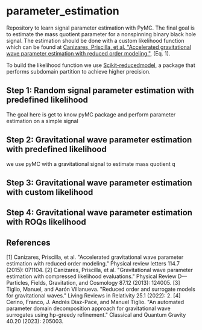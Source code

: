 # parameter_estimation

Repository to learn signal parameter estimation with PyMC. The final goal is to estimate the mass quotient parameter for a nonspinning binary black hole signal. The estimation should be done with a custom likelihood function which can be found at [Canizares, Priscilla, et al. "Accelerated gravitational wave parameter estimation with reduced order modeling."](https://link.aps.org/accepted/10.1103/PhysRevLett.114.071104), (Eq. 1).

To build the likelihood function we use [Scikit-reducedmodel](https://github.com/francocerino/scikit-reducedmodel), a package that performs subdomain partition to achieve higher precision.

## Step 1: Random signal parameter estimation with predefined likelihood
The goal here is get to know pyMC package and perform parameter estimation on a simple signal 

## Step 2: Gravitational wave parameter estimation with predefined likelihood
we use pyMC with a gravitational signal to estimate mass quotient q

## Step 3: Gravitational wave parameter estimation with custom likelihood

## Step 4: Gravitational wave parameter estimation with ROQs likelihood



## References

[1] Canizares, Priscilla, et al. "Accelerated gravitational wave parameter estimation with reduced order modeling." Physical review letters 114.7 (2015): 071104.
[2] Canizares, Priscilla, et al. "Gravitational wave parameter estimation with compressed likelihood evaluations." Physical Review D—Particles, Fields, Gravitation, and Cosmology 87.12 (2013): 124005.
[3] Tiglio, Manuel, and Aarón Villanueva. "Reduced order and surrogate models for gravitational waves." Living Reviews in Relativity 25.1 (2022): 2.
[4] Cerino, Franco, J. Andrés Diaz-Pace, and Manuel Tiglio. "An automated parameter domain decomposition approach for gravitational wave surrogates using hp-greedy refinement." Classical and Quantum Gravity 40.20 (2023): 205003.
